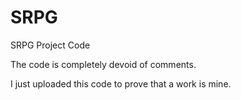 # SRPG

SRPG Project Code

The code is completely devoid of comments.

I just uploaded this code to prove that a work is mine.
